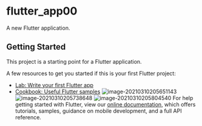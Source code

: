 # flutter_app00

A new Flutter application.

## Getting Started

This project is a starting point for a Flutter application.

A few resources to get you started if this is your first Flutter project:

- [Lab: Write your first Flutter app](https://flutter.dev/docs/get-started/codelab)
- [Cookbook: Useful Flutter samples](https://flutter.dev/docs/cookbook)
![image-20210310205651143](https://luckly007.oss-cn-beijing.aliyuncs.com/image-20210310205651143.png)
![image-20210310205738648](https://luckly007.oss-cn-beijing.aliyuncs.com/image-20210310205738648.png)
![image-20210310205804540](https://luckly007.oss-cn-beijing.aliyuncs.com/image-20210310205804540.png)
For help getting started with Flutter, view our
[online documentation](https://flutter.dev/docs), which offers tutorials,
samples, guidance on mobile development, and a full API reference.
